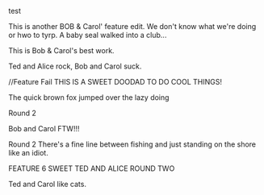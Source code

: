 test

This is another BOB & Carol' feature edit. We don't know what we're doing or hwo to tyrp.
A baby seal walked into a club...

This is Bob & Carol's best work.


Ted and Alice rock, Bob and Carol suck.


//Feature Fail
THIS IS A SWEET DOODAD TO DO COOL THINGS!


The quick brown fox jumped over the lazy doing

Round 2

Bob and Carol FTW!!!


Round 2 There's a fine line between fishing and just standing on the shore like an idiot.

FEATURE 6 SWEET TED AND ALICE ROUND TWO

Ted and Carol like cats.
